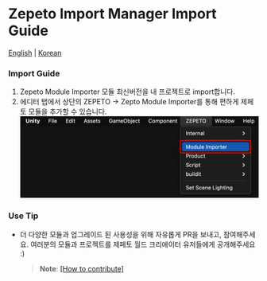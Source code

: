 # Zepeto Import Manager Import Guide

[English](./README.md) | [Korean](./README_KR.md)

### Import Guide
1. Zepeto Module Importer 모듈 최신버전을 내 프로젝트로 import합니다.
2. 에디터 탭에서 상단의 ZEPETO -> Zepto Module Importer를 통해 편하게 제페토 모듈을 추가할 수 있습니다.
     <img width="700" alt="image" src="./Image/GuideImage1.png">

### Use Tip
- 더 다양한 모듈과 업그레이드 된 사용성을 위해 자유롭게 PR을 보내고, 참여해주세요. 여러분의 모듈과 프로젝트를 제페토 월드 크리에이터 유저들에게 공개해주세요 :)
    > **Note**: [[How to contribute]](https://github.com/JasperGame/zepeto-modules/blob/main/HowToContribute_KR.md)
